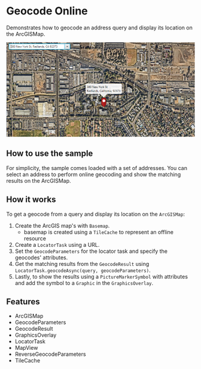 <h1>Geocode Online</h1>

<p>Demonstrates how to geocode an address query and display its location on the ArcGISMap.</p>

<p><img src="GeocodeOnline.png"/></p>

<h2>How to use the sample</h2>

<p>For simplicity, the sample comes loaded with a set of addresses. You can select an address to perform online geocoding and show the matching results on the ArcGISMap. </p>

<h2>How it works</h2>

<p>To get a geocode from a query and display its location on the <code>ArcGISMap</code>:</p>

<ol>
  <li>Create the ArcGIS map's with <code>Basemap</code>.
    <ul><li>basemap is created using a <code>TileCache</code> to represent an offline resource </li></ul></li>
  <li>Create a <code>LocatorTask</code> using a URL.</li>
  <li>Set the <code>GeocodeParameters</code> for the locator task and specify the geocodes' attributes.</li>
  <li>Get the matching results from the <code>GeocodeResult</code> using <code>LocatorTask.geocodeAsync(query, geocodeParameters)</code>.</li>
  <li>Lastly, to show the results using a <code>PictureMarkerSymbol</code> with attributes and add the symbol to a <code>Graphic</code> in the  <code>GraphicsOverlay</code>.</li>
</ol>

<h2>Features</h2>

<ul>
  <li>ArcGISMap</li>
  <li>GeocodeParameters</li>
  <li>GeocodeResult</li>
  <li>GraphicsOverlay</li>
  <li>LocatorTask</li>
  <li>MapView</li>
  <li>ReverseGeocodeParameters</li>
  <li>TileCache</li>
</ul>


